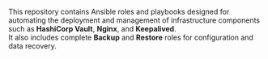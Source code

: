 This repository contains Ansible roles and playbooks designed for automating the deployment and management of infrastructure components such as **HashiCorp Vault**, **Nginx**, and **Keepalived**.  
It also includes complete **Backup** and **Restore** roles for configuration and data recovery.

